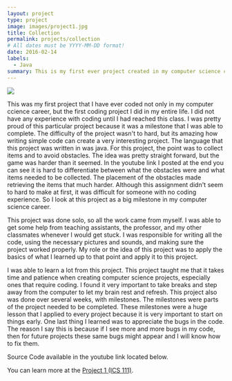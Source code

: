 ```yaml
---
layout: project
type: project
image: images/project1.jpg
title: Collection 
permalink: projects/collection
# All dates must be YYYY-MM-DD format!
date: 2016-02-14
labels:
  - Java 
summary: This is my first ever project created in my computer science career, I hope you all enjoy! 
---
```


<img class="ui medium right floated rounded image" src="../images/vacay-home-page.png">

This was my first project that I have ever coded not only in my computer ccience career, but the first coding project I did in my entire life. I did not have any experience with coding until I had reached this class. I was pretty proud of this particular project because it was a milestone that I was able to complete. The difficulty of the project wasn't to hard, but its amazing how writing simple code can create a very interesting project. The language that this project was written in was java. For this project, the point was to collect items and to avoid obstacles. The idea was pretty straight forward, but the game was harder than it seemed. In the youtube link I posted at the end you can see it is hard to differentiate between what the obstacles were and what items needed to be collected. The placement of the obstacles made retrieving the items that much harder. Although this assignment didn't seem to hard to make at first, it was difficult for someone with no coding experience. So I look at this project as a big milestone in my computer science career. 

This project was done solo, so all the work came from myself. I was able to get some help from teaching assistants, the professor, and my other classmates whenever I would get stuck. I was responsible for writing all the code, using the necessary pictures and sounds, and making sure the project worked properly. My role or the idea of this project was to apply the basics of what I learned up to that point and apply it to this project. 

I was able to learn a lot from this project. This project taught me that it takes time and patience when creating computer science projects, especially ones that require coding. I found it very important to take breaks and step away from the computer to let my brain rest and refresh. This project also was done over several weeks, with milestones. The milestones were parts of the project needed to be completed. These milestones were a huge lesson that I applied to every project because it is very important to start on things early. One last thing I learned was to appreciate the bugs in the code. The reason I say this is because if I see more and more bugs in my code, then for future projects these same bugs might appear and I will know how to fix them. 

Source Code available in the youtube link located below. 

You can learn more at the [Project 1 (ICS 111)](https://www.youtube.com/watch?v=8Ivwb-3eVxQ).



